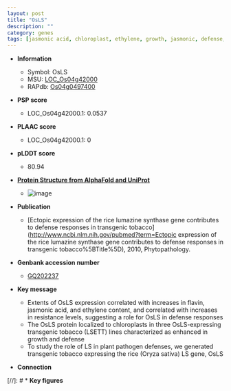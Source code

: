 ```yaml
---
layout: post
title: "OsLS"
description: ""
category: genes
tags: [jasmonic acid, chloroplast, ethylene, growth, jasmonic, defense, defense response]
---
```


* **Information**  
    + Symbol: OsLS  
    + MSU: [LOC_Os04g42000](http://rice.plantbiology.msu.edu/cgi-bin/ORF_infopage.cgi?orf=LOC_Os04g42000)  
    + RAPdb: [Os04g0497400](http://rapdb.dna.affrc.go.jp/viewer/gbrowse_details/irgsp1?name=Os04g0497400)  

* **PSP score**  
    + LOC_Os04g42000.1: 0.0537 

* **PLAAC score**  
    + LOC_Os04g42000.1: 0 

* **pLDDT score**
    + 80.94

* **[Protein Structure from AlphaFold and UniProt](https://www.uniprot.org/uniprotkb/Q7XUK6/entry#structure)**
    + ![image](https://ricepsp.github.io/images/Q7/AF-Q7XUK6-F1.png)

* **Publication**  
    + [Ectopic expression of the rice lumazine synthase gene contributes to defense responses in transgenic tobacco](http://www.ncbi.nlm.nih.gov/pubmed?term=Ectopic expression of the rice lumazine synthase gene contributes to defense responses in transgenic tobacco%5BTitle%5D), 2010, Phytopathology.

* **Genbank accession number**  
    + [GQ202237](http://www.ncbi.nlm.nih.gov/nuccore/GQ202237)

* **Key message**  
    + Extents of OsLS expression correlated with increases in flavin, jasmonic acid, and ethylene content, and correlated with increases in resistance levels, suggesting a role for OsLS in defense responses
    + The OsLS protein localized to chloroplasts in three OsLS-expressing transgenic tobacco (LSETT) lines characterized as enhanced in growth and defense
    + To study the role of LS in plant pathogen defenses, we generated transgenic tobacco expressing the rice (Oryza sativa) LS gene, OsLS

* **Connection**  

[//]: # * **Key figures**  


